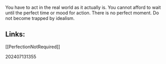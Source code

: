 You have to act in the real world as it actually is. You cannot afford to wait until the perfect time or mood for action.  There is no perfect moment. Do not become trapped by idealism.


## Links: 

[[PerfectionNotRequired]]



202407131355
